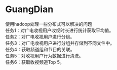 # GuangDian
 使用hadoop处理一些分布式可以解决的问题  
 任务1：对广电收视用户收视时长进行统计获取平均值。  
 任务2：对广电收视用户进行分组。  
 任务3：对广电收视用户进行分组并存储到不同文件中。  
 任务4：获取频道组和节目的关联。  
 任务5：对收视用户行为数据进行清洗。  
 任务6：获取收视频道Top 5。  
